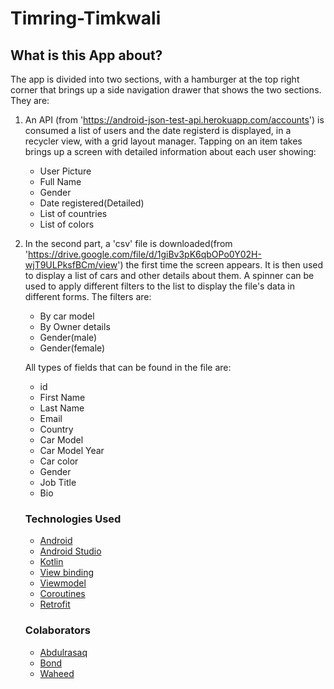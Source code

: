 # Timring-Timkwali

## What is this App about?
The app is divided into two sections, with a hamburger at the top right corner that brings up a side navigation drawer that shows the two sections. They are:
1. An API (from 'https://android-json-test-api.herokuapp.com/accounts') is consumed a list of users and the date registerd is displayed, in a recycler view, with a grid layout manager.
   Tapping on an item takes brings up a screen with detailed information about each user showing:
   * User Picture
   * Full Name
   * Gender
   * Date registered(Detailed)
   * List of countries
   * List of colors
  
2. In the second part, a 'csv' file is downloaded(from 'https://drive.google.com/file/d/1giBv3pK6qbOPo0Y02H-wjT9ULPksfBCm/view') the first time the screen appears. It is then used to display a list of cars and other details about them.
   A spinner can be used to apply different filters to the list to display the file's data in different forms. The filters are:
   * By car model
   * By Owner details
   * Gender(male)
   * Gender(female)
   
   All types of fields that can be found in the file are:
   * id
   * First Name
   * Last Name
   * Email
   * Country
   * Car Model
   * Car Model Year
   * Car color
   * Gender 
   * Job Title
   * Bio
   
   ### Technologies Used
   * [Android](https://www.android.com/)
   * [Android Studio](https://developer.android.com/studio)
   * [Kotlin](https://kotlinlang.org/)
   * [View binding](https://developer.android.com/topic/libraries/view-binding)
   * [Viewmodel](https://developer.android.com/topic/libraries/architecture/viewmodel)
   * [Coroutines](https://developer.android.com/kotlin/coroutines)
   * [Retrofit](https://square.github.io/retrofit/)
   
   ### Colaborators
   * [Abdulrasaq](https://github.com/darothub)
   * [Bond](https://github.com/bondz)
   * [Waheed](https://github.com/wptechprodigy)
   
   
